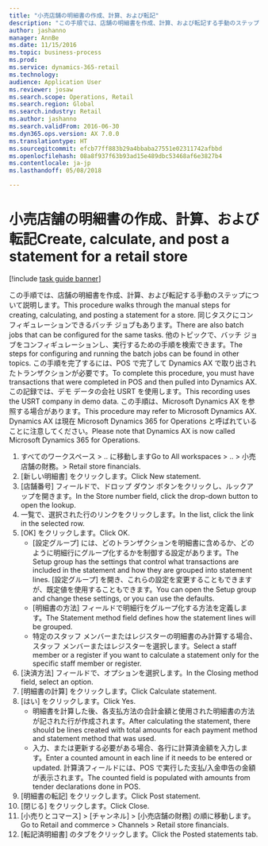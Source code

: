 ```yaml
--- 
title: "小売店舗の明細書の作成、計算、および転記"
description: "この手順では、店舗の明細書を作成、計算、および転記する手動のステップについて説明します。"
author: jashanno
manager: AnnBe
ms.date: 11/15/2016
ms.topic: business-process
ms.prod: 
ms.service: dynamics-365-retail
ms.technology: 
audience: Application User
ms.reviewer: josaw
ms.search.scope: Operations, Retail
ms.search.region: Global
ms.search.industry: Retail
ms.author: jashanno
ms.search.validFrom: 2016-06-30
ms.dyn365.ops.version: AX 7.0.0
ms.translationtype: HT
ms.sourcegitcommit: efcb77ff883b29a4bbaba27551e02311742afbbd
ms.openlocfilehash: 08a8f937f63b93ad15e489dbc53468af6e3827b4
ms.contentlocale: ja-jp
ms.lasthandoff: 05/08/2018

---
```

# <a name="create-calculate-and-post-a-statement-for-a-retail-store"></a><span data-ttu-id="11ff2-103">小売店舗の明細書の作成、計算、および転記</span><span class="sxs-lookup"><span data-stu-id="11ff2-103">Create, calculate, and post a statement for a retail store</span></span>

[!include [task guide banner](../includes/task-guide-banner.md)]

<span data-ttu-id="11ff2-104">この手順では、店舗の明細書を作成、計算、および転記する手動のステップについて説明します。</span><span class="sxs-lookup"><span data-stu-id="11ff2-104">This procedure walks through the manual steps for creating, calculating, and posting a statement for a store.</span></span> <span data-ttu-id="11ff2-105">同じタスクにコンフィギュレーションできるバッチ ジョブもあります。</span><span class="sxs-lookup"><span data-stu-id="11ff2-105">There are also batch jobs that can be configured for the same tasks.</span></span> <span data-ttu-id="11ff2-106">他のトピックで、バッチ ジョブをコンフィギュレーションし、実行するための手順を検索できます。</span><span class="sxs-lookup"><span data-stu-id="11ff2-106">The steps for configuring and running the batch jobs can be found in other topics.</span></span> <span data-ttu-id="11ff2-107">この手順を完了するには、POS で完了して Dynamics AX で取り出されたトランザクションが必要です。</span><span class="sxs-lookup"><span data-stu-id="11ff2-107">To complete this procedure, you must have transactions that were completed in POS and then pulled into Dynamics AX.</span></span> <span data-ttu-id="11ff2-108">この記録では、デモ データの会社 USRT を使用します。</span><span class="sxs-lookup"><span data-stu-id="11ff2-108">This recording uses the USRT company in demo data.</span></span> <span data-ttu-id="11ff2-109">この手順は、Microsoft Dynamics AX を参照する場合があります。</span><span class="sxs-lookup"><span data-stu-id="11ff2-109">This procedure may refer to Microsoft Dynamics AX.</span></span> <span data-ttu-id="11ff2-110">Dynamics AX は現在 Microsoft Dynamics 365 for Operations と呼ばれていることに注意してください。</span><span class="sxs-lookup"><span data-stu-id="11ff2-110">Please note that Dynamics AX is now called Microsoft Dynamics 365 for Operations.</span></span>

1. <span data-ttu-id="11ff2-111">すべてのワークスペース > .. に移動します</span><span class="sxs-lookup"><span data-stu-id="11ff2-111">Go to All workspaces > ..</span></span> <span data-ttu-id="11ff2-112">> 小売店舗の財務。</span><span class="sxs-lookup"><span data-stu-id="11ff2-112">> Retail store financials.</span></span>
2. <span data-ttu-id="11ff2-113">[新しい明細書] をクリックします。</span><span class="sxs-lookup"><span data-stu-id="11ff2-113">Click New statement.</span></span>
3. <span data-ttu-id="11ff2-114">[店舗番号] フィールドで、ドロップ ダウン ボタンをクリックし、ルックアップを開きます。</span><span class="sxs-lookup"><span data-stu-id="11ff2-114">In the Store number field, click the drop-down button to open the lookup.</span></span>
4. <span data-ttu-id="11ff2-115">一覧で、選択された行のリンクをクリックします。</span><span class="sxs-lookup"><span data-stu-id="11ff2-115">In the list, click the link in the selected row.</span></span>
5. <span data-ttu-id="11ff2-116">[OK] をクリックします。</span><span class="sxs-lookup"><span data-stu-id="11ff2-116">Click OK.</span></span>
    * <span data-ttu-id="11ff2-117">[設定グループ] には、どのトランザクションを明細書に含めるか、どのように明細行にグループ化するかを制御する設定があります。</span><span class="sxs-lookup"><span data-stu-id="11ff2-117">The Setup group has the settings that control what transactions are included in the statement and how they are grouped into statement lines.</span></span> <span data-ttu-id="11ff2-118">[設定グループ] を開き、これらの設定を変更することもできますが、既定値を使用することもできます。</span><span class="sxs-lookup"><span data-stu-id="11ff2-118">You can open the Setup group and change these settings, or you can use the defaults.</span></span>  
    * <span data-ttu-id="11ff2-119">[明細書の方法] フィールドで明細行をグループ化する方法を定義します。</span><span class="sxs-lookup"><span data-stu-id="11ff2-119">The Statement method field defines how the statement lines will be grouped.</span></span>  
    * <span data-ttu-id="11ff2-120">特定のスタッフ メンバーまたはレジスターの明細書のみ計算する場合、スタッフ メンバーまたはレジスターを選択します。</span><span class="sxs-lookup"><span data-stu-id="11ff2-120">Select a staff member or a register if you want to calculate a statement only for the specific staff member or register.</span></span>  
6. <span data-ttu-id="11ff2-121">[決済方法] フィールドで、オプションを選択します。</span><span class="sxs-lookup"><span data-stu-id="11ff2-121">In the Closing method field, select an option.</span></span>
7. <span data-ttu-id="11ff2-122">[明細書の計算] をクリックします。</span><span class="sxs-lookup"><span data-stu-id="11ff2-122">Click Calculate statement.</span></span>
8. <span data-ttu-id="11ff2-123">[はい] をクリックします。</span><span class="sxs-lookup"><span data-stu-id="11ff2-123">Click Yes.</span></span>
    * <span data-ttu-id="11ff2-124">明細書を計算した後、各支払方法の合計金額と使用された明細書の方法が記された行が作成されます。</span><span class="sxs-lookup"><span data-stu-id="11ff2-124">After calculating the statement, there should be lines created with total amounts for each payment method and statement method that was used.</span></span>  
    * <span data-ttu-id="11ff2-125">入力、または更新する必要がある場合、各行に計算済金額を入力します。</span><span class="sxs-lookup"><span data-stu-id="11ff2-125">Enter a counted amount in each line if it needs to be entered or updated.</span></span> <span data-ttu-id="11ff2-126">計算済フィールドには、POS で実行した支払/入金申告の金額が表示されます。</span><span class="sxs-lookup"><span data-stu-id="11ff2-126">The counted field is populated with amounts from tender declarations done in POS.</span></span>  
9. <span data-ttu-id="11ff2-127">[明細書の転記] をクリックします。</span><span class="sxs-lookup"><span data-stu-id="11ff2-127">Click Post statement.</span></span>
10. <span data-ttu-id="11ff2-128">[閉じる] をクリックします。</span><span class="sxs-lookup"><span data-stu-id="11ff2-128">Click Close.</span></span>
11. <span data-ttu-id="11ff2-129">[小売りとコマース] > [チャンネル] > [小売店舗の財務] の順に移動します。</span><span class="sxs-lookup"><span data-stu-id="11ff2-129">Go to Retail and commerce > Channels > Retail store financials.</span></span>
12. <span data-ttu-id="11ff2-130">[転記済明細書] のタブをクリックします。</span><span class="sxs-lookup"><span data-stu-id="11ff2-130">Click the Posted statements tab.</span></span>


